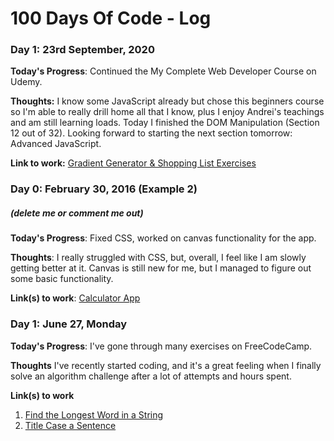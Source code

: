 # 100 Days Of Code - Log

### Day 1: 23rd September, 2020

**Today's Progress**: Continued the My Complete Web Developer Course on Udemy.

**Thoughts:** I know some JavaScript already but chose this beginners course so I'm able to really drill home all that I know, plus I enjoy Andrei's teachings and am still learning loads. Today I finished the DOM Manipulation (Section 12 out of 32). Looking forward to starting the next section tomorrow: Advanced JavaScript. 

**Link to work:** [Gradient Generator & Shopping List Exercises](https://github.com/misstaevere/100-days-of-code/tree/master/Section%2012%20-%20DOM%20Manipulation)

### Day 0: February 30, 2016 (Example 2)
##### (delete me or comment me out)

**Today's Progress**: Fixed CSS, worked on canvas functionality for the app.

**Thoughts**: I really struggled with CSS, but, overall, I feel like I am slowly getting better at it. Canvas is still new for me, but I managed to figure out some basic functionality.

**Link(s) to work**: [Calculator App](http://www.example.com)


### Day 1: June 27, Monday

**Today's Progress**: I've gone through many exercises on FreeCodeCamp.

**Thoughts** I've recently started coding, and it's a great feeling when I finally solve an algorithm challenge after a lot of attempts and hours spent.

**Link(s) to work**
1. [Find the Longest Word in a String](https://www.freecodecamp.com/challenges/find-the-longest-word-in-a-string)
2. [Title Case a Sentence](https://www.freecodecamp.com/challenges/title-case-a-sentence)
